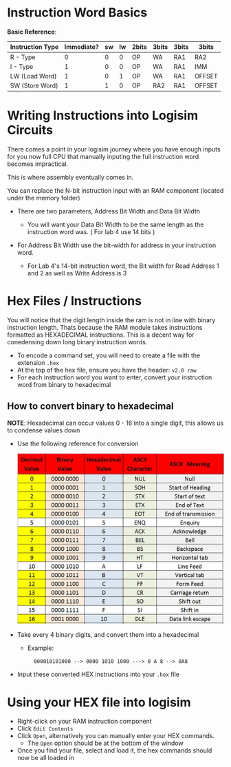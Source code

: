 # Instruction Word Basics

**Basic Reference**:

| Instruction Type | Immediate? | sw  | lw | 2bits | 3bits | 3bits | 3bits  |
|------------------|------------|-----|----|-------|-------|-------|--------|
|   R - Type       |      0     |  0  | 0  |  OP   | WA    |  RA1  |   RA2  |
|   I - Type       |      1     |  0  | 0  |  OP   | WA    |  RA1  |   IMM  |
|   LW (Load Word) |      1     |  0  | 1  |  OP   | WA    |  RA1  | OFFSET |
|  SW (Store Word) |      1     |  1  | 0  |  OP   | RA2   |  RA1  | OFFSET |


# Writing Instructions into Logisim Circuits

There comes a point in your logisim journey where you have enough inputs for you now full CPU that manually inputing the 
full instruction word becomes impractical.

This is where assembly eventually comes in.

You can replace the N-bit instruction input with an RAM component (located under the memory folder)

* There are two parameters, Address Bit Width and Data Bit Width
    * You will want your Data Bit Width to be the same length as the instruction word was. ( For lab 4 use 14 bits )

* For Address Bit Width use the bit-width for address in your instruction word.
    * For Lab 4's 14-bit instruction word, the Bit width for Read Address 1 and 2 as well as Write Address is 3 

# Hex Files / Instructions

You will notice that the digit length inside the ram is not in line with binary instruction length. Thats because
the RAM module takes instructions formatted as HEXADECIMAL instructions. This is a decent way for conedensing down long
binary instruction words.

* To encode a command set, you will need to create a file with the extension `.hex`
* At the top of the hex file, ensure you have the header: `v2.0 raw`
* For each instruction word you want to enter, convert your instruction word from binary to hexadecimal

## How to convert binary to hexadecimal

**NOTE**: Hexadecimal can occur values 0 - 16 into a single digit, this allows us to condense values down 

* Use the following reference for conversion

    ![HexRef](img/hex_ref.jpg)

* Take every 4 binary digits, and convert them into a hexadecimal 

    * Example:

            000010101000 --> 0000 1010 1000 ---> 0 A 8 --> 0A8 

* Input these converted HEX instructions into your `.hex` file

# Using your HEX file into logisim

* Right-click on your RAM instruction component
* Click `Edit Contents`
* Click `Open`, alternatively you can manually enter your HEX commands.
    * The `Open` option should be at the bottom of the window
* Once you find your file, select and load it, the hex commands should now be all loaded in 